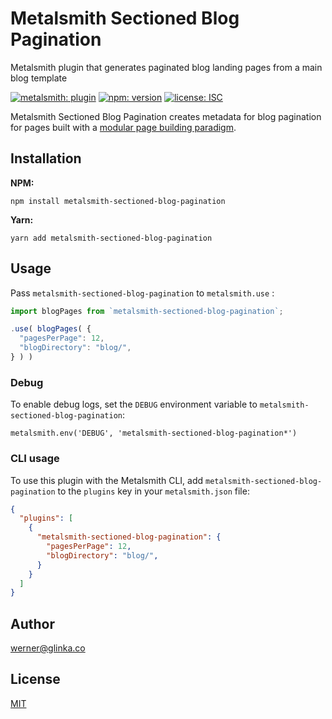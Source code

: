 # Metalsmith Sectioned Blog Pagination

Metalsmith plugin that generates paginated blog landing pages from a main blog template

[![metalsmith: plugin][metalsmith-badge]][metalsmith-url]
[![npm: version][npm-badge]][npm-url]
[![license: ISC][license-badge]][license-url]

Metalsmith Sectioned Blog Pagination creates metadata for blog pagination for pages built with a [modular page building paradigm](https://metalsmith-components.netlify.app/).

## Installation

**NPM:**

```
npm install metalsmith-sectioned-blog-pagination
```

**Yarn:**

```
yarn add metalsmith-sectioned-blog-pagination
```

## Usage

Pass `metalsmith-sectioned-blog-pagination` to `metalsmith.use` :

```js
import blogPages from `metalsmith-sectioned-blog-pagination`;

.use( blogPages( {
  "pagesPerPage": 12,
  "blogDirectory": "blog/",
} ) )
```



### Debug

To enable debug logs, set the `DEBUG` environment variable to `metalsmith-sectioned-blog-pagination`:

```
metalsmith.env('DEBUG', 'metalsmith-sectioned-blog-pagination*')
```

### CLI usage

To use this plugin with the Metalsmith CLI, add `metalsmith-sectioned-blog-pagination` to the `plugins` key in your `metalsmith.json` file:

```json
{
  "plugins": [
    {
      "metalsmith-sectioned-blog-pagination": {
        "pagesPerPage": 12,
        "blogDirectory": "blog/",
      }
    }
  ]
}
```

## Author

[werner@glinka.co](https://github.com/wernerglinka)

## License

[MIT](LICENSE)

[npm-badge]: https://img.shields.io/npm/v/metalsmith-sectioned-blog-pagination.svg
[npm-url]: https://www.npmjs.com/package/metalsmith-sectioned-blog-pagination
[metalsmith-badge]: https://img.shields.io/badge/metalsmith-plugin-green.svg?longCache=true
[metalsmith-url]: https://metalsmith.io
[license-badge]: https://img.shields.io/github/license/wernerglinka/metalsmith-sectioned-blog-pagination
[license-url]: LICENSE
